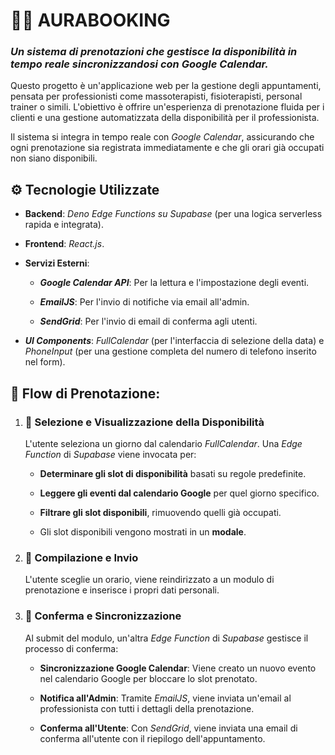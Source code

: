 # 💆‍♂️ AURABOOKING
### _Un sistema di prenotazioni che gestisce la disponibilità in tempo reale sincronizzandosi con Google Calendar._

Questo progetto è un'applicazione web per la gestione degli appuntamenti, pensata per professionisti come massoterapisti, fisioterapisti, personal trainer o simili. L'obiettivo è offrire un'esperienza di prenotazione fluida per i clienti e una gestione automatizzata della disponibilità per il professionista.

Il sistema si integra in tempo reale con _Google Calendar_, assicurando che ogni prenotazione sia registrata immediatamente e che gli orari già occupati non siano disponibili.

## ⚙️ Tecnologie Utilizzate
* **Backend**: _Deno Edge Functions su Supabase_ (per una logica serverless rapida e integrata).

* **Frontend**: _React.js_.

* **Servizi Esterni**:

    * **_Google Calendar API_**: Per la lettura e l'impostazione degli eventi.

    * **_EmailJS_**: Per l'invio di notifiche via email all'admin.

    * **_SendGrid_**: Per l'invio di email di conferma agli utenti.

* **_UI Components_**: _FullCalendar_ (per l'interfaccia di selezione della data) e _PhoneInput_ (per una gestione completa del numero di telefono inserito nel form).

## 📲 Flow di Prenotazione:

1. ### 📅 **Selezione e Visualizzazione della Disponibilità**

    L'utente seleziona un giorno dal calendario _FullCalendar_. Una _Edge Function_ di _Supabase_ viene invocata per:

      * **Determinare gli slot di disponibilità** basati su regole predefinite.

      * **Leggere gli eventi dal calendario Google** per quel giorno specifico.

      * **Filtrare gli slot disponibili**, rimuovendo quelli già occupati.

      * Gli slot disponibili vengono mostrati in un **modale**.

2. ### 📄 **Compilazione e Invio**

   L'utente sceglie un orario, viene reindirizzato a un modulo di prenotazione e inserisce i propri dati personali.

3. ### 💾 **Conferma e Sincronizzazione**

    Al submit del modulo, un'altra _Edge Function_ di _Supabase_ gestisce il processo di conferma:

      * **Sincronizzazione Google Calendar**: Viene creato un nuovo evento nel calendario Google per bloccare lo slot prenotato.

      * **Notifica all'Admin**: Tramite _EmailJS_, viene inviata un'email al professionista con tutti i dettagli della prenotazione.

      * **Conferma all'Utente**: Con _SendGrid_, viene inviata una email di conferma all'utente con il riepilogo dell'appuntamento.

